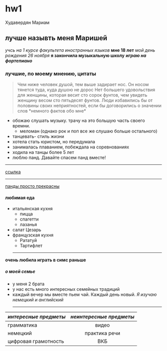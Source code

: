 # hw1
Худавердян Мариам
## лучше назывть меня Маришей
*учсь на 1 курсе факультета иностранных языков*
**мне 18 лет**
_мой день рождения 26 ноября_
__я закончила музыкальную школу__
***играю на фортепиано***
### лучшие, по моему мнению, цитаты
> Чем ниже человек душой, тем выше задирает нос. Он носом тянется туда, куда душою не дорос
> Нет большего удовольствия для женщины, которая весит сто сорок фунтов, чем увидеть женщину весом сто пятьдесят фунтов.
> Люди избавились бы от половины своих неприятностей, если бы договорились о значении слов
\*немного фактов обо мне\*
- обожаю слушать музыку. трачу на это большую часть своего времни.
   - меломан (однако рок и поп все же слушаю больше остального)
- танцевать- стиль жизни
- хотела стать юристом, но передумала 
- занималась плаванием, побеждала на соревнованиях
- ходила на танцы более 5 лет
- люблю панд. Давайте спасем панд вместе!
****
[ссылка](https://pandarina.com/panda_facts)
****
[панды просто прекрасны](https://www.belnovosti.by/sites/default/files/article/03-07-2017/kakie-zvuki-izdaet-panda-slushat-golos-pandy-sweetpanda.ru_.ru_.jpg)
#### любимая еда
* итальянская кухня
    * пицца
    * спагетти
    * лазанья
* салат Цезарь
* французская кухня
    * Рататуй
    * Тартифлет 
    ***
**очень любила играть в симс раньше**
##### о моей семье
- у меня 2 брата
- у нас есть много интересных семейных традиций
- каждый вечер мы вместе пьем чай. Каждый день новый.
     *Я изучаю немецкий и английский*
     ***
***интересные предметы***|***неинтересные предметы***|
---|:---:
грамматика | видео
немецкий | практика речи
цифровая грамотность | ВКБ
